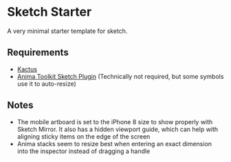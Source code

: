# Sketch Starter

A very minimal starter template for sketch.

## Requirements

- [Kactus](https://kactus.io/)
- [Anima Toolkit Sketch Plugin](https://www.animaapp.com/) (Technically not required, but some symbols use it to auto-resize)

## Notes

- The mobile artboard is set to the iPhone 8 size to show properly with Sketch Mirror. It also has a hidden viewport guide, which can help with aligning sticky items on the edge of the screen
- Anima stacks seem to resize best when entering an exact dimension into the inspector instead of dragging a handle
